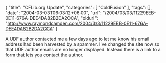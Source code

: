 {
	"title": "CFLib.org Update",
	"categories": [
		"ColdFusion"
	],
	"tags": [],
	"date": "2004-03-03T06:03:12+06:00",
	"url": "/2004/03/03/11229EEB-0E11-676A-DEE4DA82B2DA2CCA",
	"oldurl": "http://www.raymondcamden.com/2004/3/3/11229EEB-0E11-676A-DEE4DA82B2DA2CCA"
}

A UDF author contacted me a few days ago to let me know his email address had been harvested by a spammer. I've changed the site now so that UDF author emails are no longer displayed. Instead there is a link to a form that lets you contact the author.